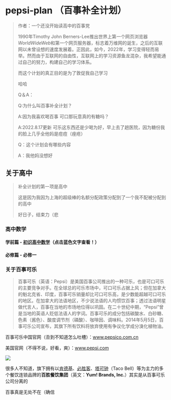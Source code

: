 # pepsi-plan （百事补全计划）

> 作者：一个还没开始读高中的百事党
>
> 1990年Timothy John Berners-Lee推出世界上第一个网页浏览器*WorldWideWeb*和第一个网页服务器，标志着万维网的诞生，之后的互联网以未曾设想的速度发展着。正因此，如今，2022年，学习变得轻而易举。然而由于互联网的自由性，互联网上的学习资源鱼龙混杂，我希望能通过自己的努力，构建自己的学习体系。
>
> 而这个计划的真正目的是为了敦促我自己学习
>
> 哈哈
>
> Q＆A：
>
> Q:为什么叫百事补全计划？
>
> A:因为我喜欢喝百事
> 可口那玩意真的有糖吗？
>
> A:2022.8.17更新
> 可乐这东西还是少喝为好，早上去了趟医院，因为糖份我的脸上几乎全他妈是痘痘（痤疮）
>
> Q：这个计划会有哪些内容
>
> A：我他妈没想好

## 关于高中

> 补全计划的第一项是高中
>
> 这是因为我因为上海的超级棒的名额分配政策分配到了一个我不配被分配到的高中
>
> 好日子，结束力（悲

### 高中数学

#### 学前篇 - [初识高中数学](./高中数学/01.初识高中数学.md)（点击蓝色文字查看！）

#### 必修篇 - 必修一

### 关于百事可乐

> 百事可乐（英语：Pepsi）是美国百事公司推出的一种可乐，也是可口可乐的主要竞争对手。在全球总的可乐市场中，可口可乐占据上风；但在加拿大的魁北克省、印度，百事可乐销量却比可口可乐高，是少数能超越可口可乐的地区。在加拿大的法语地区，不少说法语的人均惯饮百事；透过法语明星做代言人，百事在当地的市场地位得以巩固。在二十世纪中期，“Pepsi”曾是当地的英语人贬低法语人的字词。百事可乐的成分包括碳酸水、白砂糖、色素（酱色）、酸度调节剂（磷酸）、咖啡因、调味料。2014年5月5日，百事可乐公司宣布，其旗下所有饮料将放弃使用有争议化学成分溴化植物油。	

百事可乐中国官网（丑到不知道怎么吐槽）：www.pepsico.com.cn

美国官网（不得不说，好看，爽）：www.pepsi.com

![](./res/好多可乐(阴暗的爬行).jpg)



很多人不知道，旗下拥有以[肯德基](https://zh.wikipedia.org/wiki/肯德基)、[必胜客](https://zh.wikipedia.org/wiki/必胜客)、[塔可钟](https://zh.wikipedia.org/wiki/塔可鐘)（Taco Bell）等为主力的多个餐饮连锁品牌的**百胜餐饮集团**（英文：**Yum! Brands, Inc.**）其实是从百事可乐公司分离的

百事真是无处不在（确信

